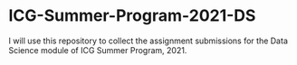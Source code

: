 # ICG-Summer-Program-2021-DS
I will use this repository to collect the assignment submissions for the Data Science module of ICG Summer Program, 2021.
